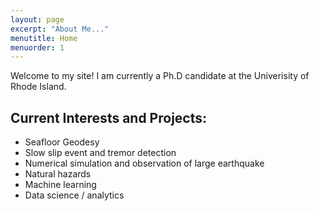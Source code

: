 ```yaml
---
layout: page
excerpt: "About Me..."
menutitle: Home
menuorder: 1
---
```

Welcome to my site!
I am currently a Ph.D candidate at the Univerisity of Rhode Island. 

## Current Interests and Projects:

- Seafloor Geodesy
- Slow slip event and tremor detection
- Numerical simulation and observation of large earthquake
- Natural hazards
- Machine learning
- Data science / analytics
